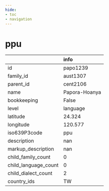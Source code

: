 ```yaml
---
hide:
- toc
- navigation
---
```

# ppu
|                      | info          |
|:---------------------|:--------------|
| id                   | papo1239      |
| family_id            | aust1307      |
| parent_id            | cent2106      |
| name                 | Papora-Hoanya |
| bookkeeping          | False         |
| level                | language      |
| latitude             | 24.324        |
| longitude            | 120.577       |
| iso639P3code         | ppu           |
| description          | nan           |
| markup_description   | nan           |
| child_family_count   | 0             |
| child_language_count | 0             |
| child_dialect_count  | 2             |
| country_ids          | TW            |
